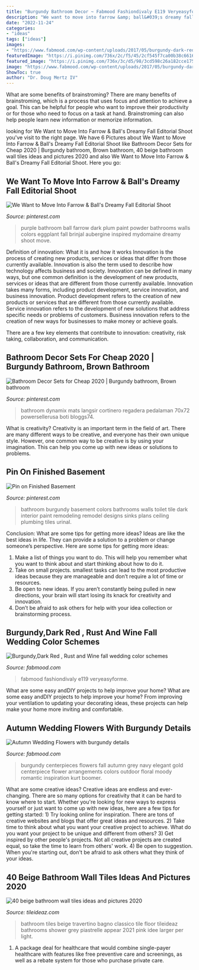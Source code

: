 ```yaml
---
title: "Burgundy Bathroom Decor ~ Fabmood Fashiondivaly E119 Veryeasyforme"
description: "We want to move into farrow &amp; ball&#039;s dreamy fall editorial shoot"
date: "2022-11-24"
categories:
- "ideas"
tags: ["ideas"]
images:
- "https://www.fabmood.com/wp-content/uploads/2017/05/burgundy-dark-red-rust-wine-autumn-wedding-color-schemes-320x480.jpg"
featuredImage: "https://i.pinimg.com/736x/2c/f5/45/2cf545f7ca00b38c661672ba159e66ec--bathroom-tile-walls-basement-bathroom-ideas.jpg"
featured_image: "https://i.pinimg.com/736x/3c/d5/98/3cd598c26a182cce175ffc2275a91ec0--inspired-homes-farrow-ball.jpg"
image: "https://www.fabmood.com/wp-content/uploads/2017/05/burgundy-dark-red-rust-wine-autumn-wedding-color-schemes-320x480.jpg"
ShowToc: true
author: "Dr. Doug Mertz IV"
---
```



What are some benefits of brainstroming?
There are many benefits of brainstroming, which is a process that uses focus and attention to achieve a goal. This can be helpful for people who want to improve their productivity or for those who need to focus on a task at hand. Brainstroming can also help people learn new information or memorize information.

	

		
looking for We Want to Move Into Farrow &amp; Ball&#039;s Dreamy Fall Editorial Shoot you've visit to the right page. We have 6 Pictures about We Want to Move Into Farrow &amp; Ball&#039;s Dreamy Fall Editorial Shoot like Bathroom Decor Sets for Cheap 2020 | Burgundy bathroom, Brown bathroom, 40 beige bathroom wall tiles ideas and pictures 2020 and also We Want to Move Into Farrow &amp; Ball&#039;s Dreamy Fall Editorial Shoot. Here you go:
		
    
## We Want To Move Into Farrow &amp; Ball&#039;s Dreamy Fall Editorial Shoot

<img loading=lazy src="https://i.pinimg.com/736x/3c/d5/98/3cd598c26a182cce175ffc2275a91ec0--inspired-homes-farrow-ball.jpg" onerror="this.onerror=null;this.src='https://tse3.mm.bing.net/th?id=OIP.SF7z9xVzw17Ul3QuFk6wsAHaLO&amp;pid=15.1';" alt="We Want to Move Into Farrow &amp; Ball&#039;s Dreamy Fall Editorial Shoot">

_Source: pinterest.com_

>purple bathroom ball farrow dark plum paint powder bathrooms walls colors eggplant fall brinjal aubergine inspired mydomaine dreamy shoot move. 

	

Definition of innovation: What it is and how it works
Innovation is the process of creating new products, services or ideas that differ from those currently available. Innovation is also the term used to describe how technology affects business and society. Innovation can be defined in many ways, but one common definition is the development of new products, services or ideas that are different from those currently available.
Innovation takes many forms, including product development, service innovation, and business innovation. Product development refers to the creation of new products or services that are different from those currently available. Service innovation refers to the development of new solutions that address specific needs or problems of customers. Business innovation refers to the creation of new ways for businesses to make money or achieve goals.

There are a few key elements that contribute to innovation: creativity, risk taking, collaboration, and communication.

    
## Bathroom Decor Sets For Cheap 2020 | Burgundy Bathroom, Brown Bathroom

<img loading=lazy src="https://i.pinimg.com/736x/77/d9/60/77d9603b4a1296fef92dd6d53b88fee7.jpg" onerror="this.onerror=null;this.src='https://tse4.mm.bing.net/th?id=OIP.v92TgDGTLomsLmtS3_2JeQHaJG&amp;pid=15.1';" alt="Bathroom Decor Sets for Cheap 2020 | Burgundy bathroom, Brown bathroom">

_Source: pinterest.com_

>bathroom dynamix mats langsir cortinero regadera pedalaman 70x72 powersellerusa boti bloggs74. 

	

What is creativity?
Creativity is an important term in the field of art. There are many different ways to be creative, and everyone has their own unique style. However, one common way to be creative is by using your imagination. This can help you come up with new ideas or solutions to problems.

    
## Pin On Finished Basement

<img loading=lazy src="https://i.pinimg.com/736x/2c/f5/45/2cf545f7ca00b38c661672ba159e66ec--bathroom-tile-walls-basement-bathroom-ideas.jpg" onerror="this.onerror=null;this.src='https://tse3.mm.bing.net/th?id=OIP.b_T_r8Cj7MIqBXxDKuAaowHaOF&amp;pid=15.1';" alt="Pin on Finished Basement">

_Source: pinterest.com_

>bathroom burgundy basement colors bathrooms walls toilet tile dark interior paint remodeling remodel designs sinks plans ceiling plumbing tiles urinal. 

	

Conclusion: What are some tips for getting more ideas?
Ideas are like the best ideas in life. They can provide a solution to a problem or change someone’s perspective. Here are some tips for getting more ideas:
1. Make a list of things you want to do. This will help you remember what you want to think about and start thinking about how to do it.
2. Take on small projects. smallest tasks can lead to the most productive ideas because they are manageable and don’t require a lot of time or resources.
3. Be open to new ideas. If you aren’t constantly being pulled in new directions, your brain will start losing its knack for creativity and innovation.
4. Don’t be afraid to ask others for help with your idea collection or brainstorming process.

    
## Burgundy,Dark Red , Rust And Wine Fall Wedding Color Schemes

<img loading=lazy src="https://www.fabmood.com/wp-content/uploads/2017/05/burgundy-dark-red-rust-wine-autumn-wedding-color-schemes-320x480.jpg" onerror="this.onerror=null;this.src='https://tse2.mm.bing.net/th?id=OIP.w_5X5xCS-MGfkPtVASr02gAAAA&amp;pid=15.1';" alt="Burgundy,Dark Red , Rust and Wine fall wedding color schemes">

_Source: fabmood.com_

>fabmood fashiondivaly e119 veryeasyforme. 

	

What are some easy andDIY projects to help improve your home?
What are some easy andDIY projects to help improve your home? From improving your ventilation to updating your decorating ideas, these projects can help make your home more inviting and comfortable.

    
## Autumn Wedding Flowers With Burgundy Details

<img loading=lazy src="https://www.fabmood.com/wp-content/uploads/2015/09/autumn-wedding-flowers-with-burgundy-details3.jpg" onerror="this.onerror=null;this.src='https://tse4.mm.bing.net/th?id=OIP.SIhEVkGZGlQnFu3UmnW3WQHaKD&amp;pid=15.1';" alt="Autumn Wedding Flowers with burgundy details">

_Source: fabmood.com_

>burgundy centerpieces flowers fall autumn grey navy elegant gold centerpiece flower arrangements colors outdoor floral moody romantic inspiration kurt boomer. 

	

What are some creative ideas?
Creative ideas are endless and ever-changing. There are so many options for creativity that it can be hard to know where to start. Whether you're looking for new ways to express yourself or just want to come up with new ideas, here are a few tips for getting started: 1) Try looking online for inspiration. There are tons of creative websites and blogs that offer great ideas and resources. 2) Take time to think about what you want your creative project to achieve. What do you want your project to be unique and different from others? 3) Get inspired by other people's projects. Not all creative projects are created equal, so take the time to learn from others' work. 4) Be open to suggestion. When you're starting out, don't be afraid to ask others what they think of your ideas.

    
## 40 Beige Bathroom Wall Tiles Ideas And Pictures 2020

<img loading=lazy src="https://www.tileideaz.com/wp-content/uploads/2015/03/beige_bathroom_wall_tiles_24.jpg" onerror="this.onerror=null;this.src='https://tse4.mm.bing.net/th?id=OIP.gtKE-j597CkQytXbI06P4gHaH8&amp;pid=15.1';" alt="40 beige bathroom wall tiles ideas and pictures 2020">

_Source: tileideaz.com_

>bathroom tiles beige travertino bagno classico tile floor tileideaz bathrooms shower grey piastrelle appear 2021 pink idee larger per light. 

	

1) A package deal for healthcare that would combine single-payer healthcare with features like free preventive care and screenings, as well as a rebate system for those who purchase private care.


